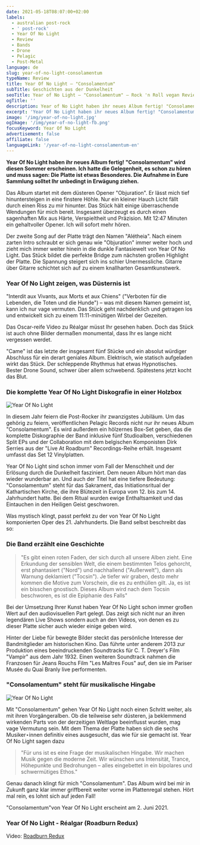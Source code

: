 ```yaml
---
date: 2021-05-18T08:07:00+02:00
labels:
  - australian post-rock
  - ' post-rock'
  - Year Of No Light
  - Review
  - Bands
  - Drone
  - Pelagic
  - Post-Metal
language: de
slug: year-of-no-light-consolamentum
typeName: Review
title: Year Of No Light – "Consolamentum"
subTitle: Geschichten aus der Dunkelheit
seoTitle: Year of No Light – "Consolamentum" – Rock 'n Roll vegan Review
ogTitle: ''
description: Year of No Light haben ihr neues Album fertig! "Consolamentum" erscheint diesen Sommer. Ich hatte schon Gelegenheit, es zu hören.
excerpt: 'Year Of No Light haben ihr neues Album fertig! "Consolamentum" wird diesen Sommer erscheinen. Ich hatte die Gelegenheit, es schon zu hören und muss sagen: Die Platte ist etwas Besonderes. Die Aufnahme in Eure Sammlung solltet Ihr unbedingt in Erwägung ziehen.'
image: '/img/year-of-no-light.jpg'
ogImage: '/img/year-of-no-light-fb.png'
focusKeyword: Year Of No Light
advertisement: false
affiliate: false
languageLink: '/year-of-no-light-consolamentum-en'
---
```


**Year Of No Light haben ihr neues Album fertig! "Consolamentum" wird diesen Sommer erscheinen. Ich hatte die Gelegenheit, es schon zu hören und muss sagen: Die Platte ist etwas Besonderes. Die Aufnahme in Eure Sammlung solltet Ihr unbedingt in Erwägung ziehen.**

Das Album startet mit dem düsteren Opener "Objuration". Er lässt mich tief hinuntersteigen in eine finstere Höhle. Nur ein kleiner Hauch Licht fällt durch einen Riss zu mir hinunter. Das Stück hält einige überraschende Wendungen für mich bereit. Insgesamt überzeugt es durch einen sagenhaften Mix aus Härte, Verspieltheit und Präzision. Mit 12:47 Minuten ein gehaltvoller Opener. Ich will sofort mehr hören.

Der zweite Song auf der Platte trägt den Namen "Alétheia". Nach einem zarten Intro schraubt er sich genau wie "Objuration" immer weiter hoch und zieht mich immer weiter hinein in die dunkle Fantasiewelt von Year Of No Light. Das Stück bildet die perfekte Bridge zum nächsten großen Highlight der Platte. Die Spannung steigert sich ins schier Unermessliche. Gitarre über Gitarre schichtet sich auf zu einem knallharten Gesamtkunstwerk.

### Year Of No Light zeigen, was Düsternis ist

"Interdit aux Vivants, aux Morts et aux Chiens" ("Verboten für die Lebenden, die Toten und die Hunde") – was mit diesem Namen gemeint ist, kann ich nur vage vermuten. Das Stück geht nachdenklich und getragen los und entwickelt sich zu einem 11:11-minütigen Wirbel der Gezeiten.

Das Oscar-reife Video zu Réalgar müsst Ihr gesehen haben. Doch das Stück ist auch ohne Bilder dermaßen monumental, dass Ihr es lange nicht vergessen werdet.

"Came" ist das letzte der insgesamt fünf Stücke und ein absolut würdiger Abschluss für ein derart geniales Album. Elektrisch, wie statisch aufgeladen wirkt das Stück. Der schleppende Rhythmus hat etwas Hypnotisches. Bester Drone Sound, schwer über allem schwebend. Spätestens jetzt kocht das Blut.

### Die komplette Year Of No Light Diskografie in einer Holzbox

![Year Of No Light](/img/year-of-no-light-3.png)

In diesem Jahr feiern die Post-Rocker ihr zwanzigstes Jubiläum. Um das gehörig zu feiern, veröffentlichen Pelagic Records nicht nur ihr neues Album "Consolamentum". Es wird außerdem ein hölzernes Box-Set geben, das die komplette Diskographie der Band inklusive fünf Studioalben, verschiedenen Split EPs und der Collaboration mit dem belgischen Komponisten Dirk Serries aus der "Live At Roadburn" Recordings-Reihe erhält. Insgesamt umfasst das Set 12 Vinylplatten.

Year Of No Light sind schon immer vom Fall der Menschheit und der Erlösung durch die Dunkelheit fasziniert. Dem neuen Album hört man das wieder wunderbar an. Und auch der Titel hat eine tiefere Bedeutung: "Consolamentum" steht für das Sakrament, das Initiationsritual der Kathartischen Kirche, die ihre Blütezeit in Europa vom 12. bis zum 14. Jahrhundert hatte. Bei dem Ritual wurden ewige Enthaltsamkeit und das Eintauchen in den Heiligen Geist geschworen.

Was mystisch klingt, passt perfekt zu der von Year Of No Light komponierten Oper des 21. Jahrhunderts. Die Band selbst beschreibt das so:

### Die Band erzählt eine Geschichte

> "Es gibt einen roten Faden, der sich durch all unsere Alben zieht. Eine Erkundung der sensiblen Welt, die einem bestimmten Telos gehorcht, erst phantasiert ("Nord") und nachhallend ("Außerwelt"), dann als Warnung deklamiert ("Tocsin"). Je tiefer wir graben, desto mehr kommen die Motive zum Vorschein, die es zu enthüllen gilt. Ja, es ist ein bisschen gnostisch. Dieses Album wird nach dem Tocsin beschworen, es ist die Epiphanie des Falls"

Bei der Umsetzung Ihrer Kunst haben Year Of No Light schon immer großen Wert auf den audiovisuellen Part gelegt. Das zeigt sich nicht nur an ihren legendären Live Shows sondern auch an den Videos, von denen es zu dieser Platte sicher auch wieder einige geben wird.

Hinter der Liebe für bewegte Bilder steckt das persönliche Interesse der Bandmitglieder am historischen Kino. Das führte unter anderem 2013 zur Produktion eines beeindruckenden Soundtracks für C. T. Dreyer's Film "Vampir" aus dem Jahr 1932. Einen weiteren Soundtrack nahmen die Franzosen für Jeans Rouchs Film "Les Maîtres Fous" auf, den sie im Pariser Musée du Quai Branly live performenten.

### "Consolamentum" steht für musikalische Hingabe

![Year Of No Light](/img/year-of-no-light-1.jpeg)

Mit "Consolamentum" gehen Year Of No Light noch einen Schritt weiter, als mit ihren Vorgängeralben. Ob die teilweise sehr düsteren, ja beklemmend wirkenden Parts von der derzeitigen Weltlage beeinflusst wurden, mag vage Vermutung sein. Mit dem Thema der Platte haben sich die sechs Musiker⋆innen definitiv eines ausgesucht, das wie für sie gemacht ist. Year Of No Light sagen dazu

> "Für uns ist es eine Frage der musikalischen Hingabe. Wir machen Musik gegen die moderne Zeit. Wir wünschen uns Intensität, Trance, Höhepunkte und Bedrohungen – alles eingebettet in ein bipolares und schwermütiges Ethos."

Genau danach klingt für mich "Consolamentum". Das Album wird bei mir in Zukunft ganz klar immer griffbereit weiter vorne im Plattenregal stehen. Hört mal rein, es lohnt sich auf jeden Fall!

"Consolamentum"von Year Of No Light erscheint am 2. Juni 2021.

### Year Of No Light - Réalgar (Roadburn Redux)

<Vimeo id="535768352" />

Video: [Roadburn Redux](https://www.roadburnredux.com/)
